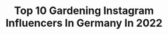 ---
title: Top 10 Gardening Instagram Influencers In Germany In 2022
description: >-
  Find top gardening Instagram influencers in Germany in 2022. Most popular hashtags: #gardening #autumn #solebich #garden.
platform: Instagram
hits: 235
text_top: Identify the best Instagram accounts on inBeat.
text_bottom: Our database holds 235 Instagram influencers like this in Germany for you to pitch.
profiles:
  - username: "ankamaze"
    fullname: >-
      Anka🌱
    bio: >-
      Introvert. 📍#BERLIN• Urban Jungle & gardening 🌱 🌿Interior - Lifestyle annkathrin.mazal@gmail.com
    location: "Germany"
    followers: 14617
    engagement: 254
    commentsToLikes: 0.016412
    id: ck6tpjdoxk73k0j71eo3ihvod
    verified: false
    hashtags: "#stayathome, #ospreyeurope, #pflanzenmuddi, #pflanzenliebe"
  - username: "himlajord"
    fullname: >-
      Helena Holmgren
    bio: >-
      Lives near Umeå in Sweden. Loves gardening, yoga, cats and dogs. Vegan. Please, do not use pictures from my gallery without permission.
    location: "Germany"
    followers: 20979
    engagement: 300
    commentsToLikes: 0.046970
    id: ckaoyad6dgo0t0i78958wtqaz
    verified: false
    hashtags: "#dahlia, #blommor, #tr, #imintr"
  - username: "naturlandkind"
    fullname: >-
      Viktoria Heyn
    bio: >-
      slow living | gardening | nature | sustainability | diy Inspirieren statt Missionieren! 🌿
    location: "Germany"
    followers: 93820
    engagement: 269
    commentsToLikes: 0.015463
    id: ck0tx5s3si1dw0i19fqp7qq61
    verified: false
    hashtags: "#landleben, #selbstversorgung, #landschaft, #natur"
  - username: "kateshyggehome"
    fullname: >-
      Kates Hygge Home
    bio: >-
      🛋 My hygge home in Berlin Neukölln ✉️ kateshyggehome@gmx.de 👩‍🌾 Gardening & renovating @kateshyggegarden
    location: "Germany"
    followers: 56209
    engagement: 253
    commentsToLikes: 0.010974
    id: ck14kqsarqul20i19c0odb20w
    verified: false
    hashtags: "#germaninteriorbloggers, #bedroom, #bolig, #bedroominspo"
  - username: "_neon_beige_"
    fullname: >-
      ben
    bio: >-
      hair & make-up artist/beekeeper into gardening, pottery, cooking and baking... - hoffnungslos hoffnungsvoll...
    location: "Germany"
    followers: 15389
    engagement: 724
    commentsToLikes: 0.020669
    id: ck5zwtkrw6qpy0i14q0l6c3mv
    verified: false
    hashtags: "#allotment, #urbanjunglebloggers, #schrebergarten, #gartenlaube"
  - username: "katrinsgarten"
    fullname: >-
      Katrin Iskam
    bio: >-
      Gartenliebe 🌺Dackelliebe🐶Autodidakt🍀no follow for follow🙄if you use my photos,please tag me in
    location: "Germany"
    followers: 39056
    engagement: 855
    commentsToLikes: 0.121342
    id: ck0w0yahigmxv0i19lqclp4d7
    verified: false
    hashtags: "#raureifzauber, #winteriscoming, #dekoracje, #jardin"
  - username: "anetas_leben"
    fullname: >-
      DIY 🖤 Boho 🖤 Scandi 🖤 Interior
    bio: >-
      ▪️Mommy 👦 2013 👧2017 ▪️DIY ▪️DEKORATION ▪️WORKING MOM ✉️anetas.leben@gmail.com Impressum im Blog
    location: "Germany"
    followers: 46911
    engagement: 555
    commentsToLikes: 0.063176
    id: ck5q5nswytpkv0i11ao6a9zne
    verified: false
    hashtags: "#littlegarden, #whitehome, #autumn, #holz"
  - username: "aiser0se"
    fullname: >-
      aiserose
    bio: >-
      A i ş e g ü l Lifestyle&Mommblogger Temizlik delisi bir ben. 🎀 I’m a D U A come true. 10.06.2017 Collabs 📩 aiserosed@outlook.com
    location: "Germany"
    followers: 90880
    engagement: 431
    commentsToLikes: 0.065644
    id: ck6tzhuxt9shu0j71tn7cya9l
    verified: false
    hashtags: "#bhfyp, #instahome, #instagood, #goals"
  - username: "e.holzvolk"
    fullname: >-
      Evelyn
    bio: >-
      Blumen/Macro/Natur🌷🌻🌹 Meine Fotos sind mein Eigentum 📸 Member of @makro_leidenschaft Member of @great_macroshotz Member of @fiftyshades_of_macro
    location: "Germany"
    followers: 3449
    engagement: 1761
    commentsToLikes: 0.159423
    id: ck0vuzgenmuge0i19o44jin4k
    verified: false
    hashtags: "#gardening, #flowersandmacro, #fiftyshades, #flowerworld"
  - username: "anna.culina"
    fullname: >-
      Anna 🌈 happy food
    bio: >-
      💌 hello.annaculina@gmail.com __ 15% off with “EveryXAnna15” (Delivery in 🇩🇪) ORDER MY HEALTHY BOWLS🥙👇🏼
    location: "Germany"
    followers: 53590
    engagement: 278
    commentsToLikes: 0.066370
    id: ck13a14lpo3oz0i19i3rtcvip
    verified: false
    hashtags: "#food4thought, #autumn, #sustainability, #gardening"
---
